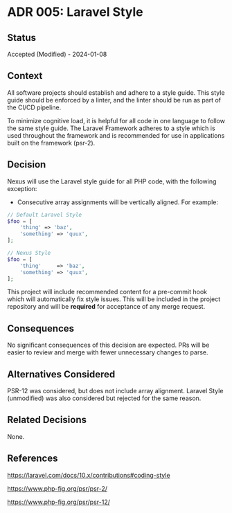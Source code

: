 # ADR 005: Laravel Style

## Status
Accepted (Modified) - 2024-01-08

## Context

All software projects should establish and adhere to a style guide. This
style guide should be enforced by a linter, and the linter should be run
as part of the CI/CD pipeline.

To minimize cognitive load, it is helpful for all code in one language to
follow the same style guide. The Laravel Framework adheres to a style which
is used throughout the framework and is recommended for use in applications
built on the framework (psr-2).

## Decision

Nexus will use the Laravel style guide for all PHP code, with the following
exception: 

- Consecutive array assignments will be vertically aligned. For example:

```php
// Default Laravel Style
$foo = [
    'thing' => 'baz',
    'something' => 'quux',
];

// Nexus Style
$foo = [
    'thing'     => 'baz',
    'something' => 'quux',
];
```

This project will include recommended content for a pre-commit hook which 
will automatically fix style issues. This will be included in the project
repository and will be **required** for acceptance of any merge request.

## Consequences

No significant consequences of this decision are expected. PRs will be
easier to review and merge with fewer unnecessary changes to parse. 

## Alternatives Considered

PSR-12 was considered, but does not include array alignment. Laravel
Style (unmodified) was also considered but rejected for the same
reason. 

## Related Decisions

None.

## References

https://laravel.com/docs/10.x/contributions#coding-style

https://www.php-fig.org/psr/psr-2/

https://www.php-fig.org/psr/psr-12/
